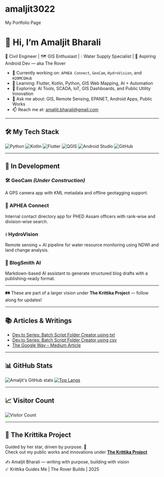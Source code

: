 # amaljit3022
My Portfolio Page

# 👋 Hi, I’m Amaljit Bharali

🚀 Civil Engineer | 🗺️ GIS Enthusiast | 💧 Water Supply Specialist | 📱 Aspiring Android Dev — aka The Rover

- 🔭 Currently working on: `APHEA Connect`, `GeoCam`, `HydroVision`, and `H2OMCQHub`
- 🌱 Learning: Flutter, Kotlin, Python, GIS Web Mapping, AI + Automation
- 🧠 Exploring: AI Tools, SCADA, IoT, GIS Dashboards, and Public Utility Innovation
- 💬 Ask me about: GIS, Remote Sensing, EPANET, Android Apps, Public Works
- 📫 Reach me at: [amaljit.bharali@gmail.com](mailto:amaljit.bharali@gmail.com)

---

## 🛠️ My Tech Stack
![Python](https://img.shields.io/badge/Python-3776AB?style=for-the-badge&logo=python&logoColor=white)
![Kotlin](https://img.shields.io/badge/Kotlin-7F52FF?style=for-the-badge&logo=kotlin&logoColor=white)
![Flutter](https://img.shields.io/badge/Flutter-02569B?style=for-the-badge&logo=flutter&logoColor=white)
![QGIS](https://img.shields.io/badge/QGIS-589632?style=for-the-badge&logo=qgis&logoColor=white)
![Android Studio](https://img.shields.io/badge/Android%20Studio-3DDC84?style=for-the-badge&logo=android-studio&logoColor=white)
![GitHub](https://img.shields.io/badge/GitHub-181717?style=for-the-badge&logo=github&logoColor=white)

---

## 🧪 In Development

### 🛠️ GeoCam *(Under Construction)*
A GPS camera app with KML metadata and offline geotagging support.

### 📇 APHEA Connect
Internal contact directory app for PHED Assam officers with rank-wise and division-wise search.

### 💧 HydroVision
Remote sensing + AI pipeline for water resource monitoring using NDWI and land change analysis.

### 🧠 BlogSmith AI
Markdown-based AI assistant to generate structured blog drafts with a publishing-ready format.

---

🛤️ These are part of a larger vision under **The Krittika Project** — follow along for updates!

---

## 📚 Articles & Writings

- [Dev.to Series: Batch Script Folder Creator using txt](https://dev.to/amaljitbharali/batchscript-foldercreatortool-4k74)
- [Dev.to Series: Batch Script Folder Creator using csv](https://dev.to/amaljitbharali/batchscript-foldercreatortool-using-csv-3b0f)
- [The Google Way – Medium Article](https://medium.com/@amaljitbharali/the-google-way-tools-that-shaped-my-journey-fcecfaf369cd)

---
## 📊 GitHub Stats
![Amaljit's GitHub stats](https://github-readme-stats.vercel.app/api?username=amaljit3022&show_icons=true&theme=radical)
[![Top Langs](https://github-readme-stats.vercel.app/api/top-langs/?username=amaljit3022&layout=compact)](https://github.com/anuraghazra/github-readme-stats)

---

## 📈 Visitor Count
![Visitor Count](https://komarev.com/ghpvc/?username=amaljit3022&color=blue)

---

## 🧭 The Krittika Project
Guided by her star, driven by purpose. 🌠  
Check out my public works and innovations under [**The Krittika Project**](https://sites.google.com/view/thekrittikaproject)

✍️ Amaljit Bharali — writing with purpose, building with vision  
☄️ Krittika Guides Me | The Rover Builds | 2025

